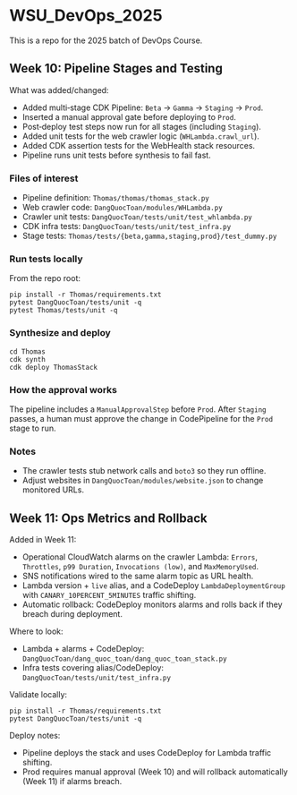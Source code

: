 # WSU_DevOps_2025

This is a repo for the 2025 batch of DevOps Course.

## Week 10: Pipeline Stages and Testing

What was added/changed:
- Added multi‑stage CDK Pipeline: `Beta` → `Gamma` → `Staging` → `Prod`.
- Inserted a manual approval gate before deploying to `Prod`.
- Post‑deploy test steps now run for all stages (including `Staging`).
- Added unit tests for the web crawler logic (`WHLambda.crawl_url`).
- Added CDK assertion tests for the WebHealth stack resources.
- Pipeline runs unit tests before synthesis to fail fast.

### Files of interest
- Pipeline definition: `Thomas/thomas/thomas_stack.py`
- Web crawler code: `DangQuocToan/modules/WHLambda.py`
- Crawler unit tests: `DangQuocToan/tests/unit/test_whlambda.py`
- CDK infra tests: `DangQuocToan/tests/unit/test_infra.py`
- Stage tests: `Thomas/tests/{beta,gamma,staging,prod}/test_dummy.py`

### Run tests locally
From the repo root:

```
pip install -r Thomas/requirements.txt
pytest DangQuocToan/tests/unit -q
pytest Thomas/tests/unit -q
```

### Synthesize and deploy
```
cd Thomas
cdk synth
cdk deploy ThomasStack
```

### How the approval works
The pipeline includes a `ManualApprovalStep` before `Prod`. After `Staging` passes, a human must approve the change in CodePipeline for the `Prod` stage to run.

### Notes
- The crawler tests stub network calls and `boto3` so they run offline.
- Adjust websites in `DangQuocToan/modules/website.json` to change monitored URLs.

## Week 11: Ops Metrics and Rollback

Added in Week 11:
- Operational CloudWatch alarms on the crawler Lambda: `Errors`, `Throttles`, `p99 Duration`, `Invocations (low)`, and `MaxMemoryUsed`.
- SNS notifications wired to the same alarm topic as URL health.
- Lambda version + `live` alias, and a CodeDeploy `LambdaDeploymentGroup` with `CANARY_10PERCENT_5MINUTES` traffic shifting.
- Automatic rollback: CodeDeploy monitors alarms and rolls back if they breach during deployment.

Where to look:
- Lambda + alarms + CodeDeploy: `DangQuocToan/dang_quoc_toan/dang_quoc_toan_stack.py`
- Infra tests covering alias/CodeDeploy: `DangQuocToan/tests/unit/test_infra.py`

Validate locally:
```
pip install -r Thomas/requirements.txt
pytest DangQuocToan/tests/unit -q
```

Deploy notes:
- Pipeline deploys the stack and uses CodeDeploy for Lambda traffic shifting.
- Prod requires manual approval (Week 10) and will rollback automatically (Week 11) if alarms breach.
